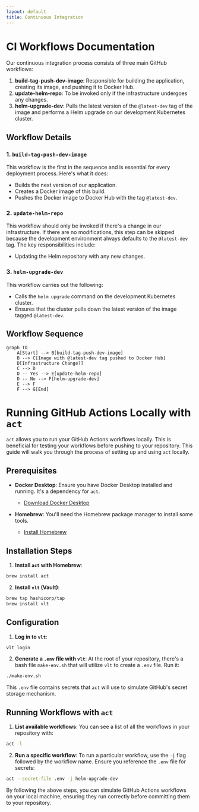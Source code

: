 ```yaml
---
layout: default
title: Continuous Integration
---
```


# CI Workflows Documentation

Our continuous integration process consists of three main GitHub workflows:

1. **build-tag-push-dev-image**: Responsible for building the application, creating its image, and pushing it to Docker Hub.
2. **update-helm-repo**: To be invoked only if the infrastructure undergoes any changes.
3. **helm-upgrade-dev**: Pulls the latest version of the `@latest-dev` tag of the image and performs a Helm upgrade on our development Kubernetes cluster.

## Workflow Details

### 1. `build-tag-push-dev-image`
This workflow is the first in the sequence and is essential for every deployment process. Here's what it does:

- Builds the next version of our application.
- Creates a Docker image of this build.
- Pushes the Docker image to Docker Hub with the tag `@latest-dev`.

### 2. `update-helm-repo`
This workflow should only be invoked if there's a change in our infrastructure. If there are no modifications, this step can be skipped because the development environment always defaults to the `@latest-dev` tag. The key responsibilities include:

- Updating the Helm repository with any new changes.

### 3. `helm-upgrade-dev`
This workflow carries out the following:

- Calls the `helm upgrade` command on the development Kubernetes cluster.
- Ensures that the cluster pulls down the latest version of the image tagged `@latest-dev`.

## Workflow Sequence

```mermaid
graph TD
    A[Start] --> B[build-tag-push-dev-image]
    B --> C[Image with @latest-dev tag pushed to Docker Hub]
    D[Infrastructure Change?]
    C --> D
    D -- Yes --> E[update-helm-repo]
    D -- No --> F[helm-upgrade-dev]
    E --> F
    F --> G[End]
```

# Running GitHub Actions Locally with `act`

`act` allows you to run your GitHub Actions workflows locally. This is beneficial for testing your workflows before pushing to your repository. This guide will walk you through the process of setting up and using `act` locally.

## Prerequisites

- **Docker Desktop**: Ensure you have Docker Desktop installed and running. It's a dependency for `act`.
  - [Download Docker Desktop](https://www.docker.com/products/docker-desktop)

- **Homebrew**: You'll need the Homebrew package manager to install some tools.
  - [Install Homebrew](https://brew.sh/)

## Installation Steps

1. **Install `act` with Homebrew**:
```bash
brew install act
```

2. **Install `vlt` (Vault)**:
```bash
brew tap hashicorp/tap
brew install vlt
```

## Configuration

1. **Log in to `vlt`**:
```bash
vlt login
```

2. **Generate a `.env` file with `vlt`**:
At the root of your repository, there's a bash file `make-env.sh` that will utilize `vlt` to create a `.env` file. Run it:
```bash
./make-env.sh
```
This `.env` file contains secrets that `act` will use to simulate GitHub's secret storage mechanism.

## Running Workflows with `act`

1. **List available workflows**:
You can see a list of all the workflows in your repository with:
```bash
act -l
```

2. **Run a specific workflow**:
To run a particular workflow, use the `-j` flag followed by the workflow name. Ensure you reference the `.env` file for secrets:
```bash
act --secret-file .env -j helm-upgrade-dev
```

By following the above steps, you can simulate GitHub Actions workflows on your local machine, ensuring they run correctly before committing them to your repository.
